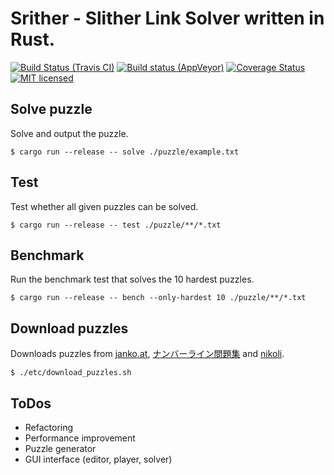 # Srither - Slither Link Solver written in Rust.

[![Build Status (Travis CI)](https://travis-ci.org/gifnksm/srither.svg?branch=master)](https://travis-ci.org/gifnksm/srither)
[![Build status (AppVeyor)](https://ci.appveyor.com/api/projects/status/lkmxu31s0pylrnhd/branch/master?svg=true)](https://ci.appveyor.com/project/gifnksm/srither/branch/master)
[![Coverage Status](https://coveralls.io/repos/gifnksm/srither/badge.svg?branch=master&service=github)](https://coveralls.io/github/gifnksm/srither?branch=master)
[![MIT licensed](https://img.shields.io/badge/license-MIT-blue.svg)](./LICENSE)

## Solve puzzle

Solve and output the puzzle.

```
$ cargo run --release -- solve ./puzzle/example.txt
```

## Test

Test whether all given puzzles can be solved.

```
$ cargo run --release -- test ./puzzle/**/*.txt
```

## Benchmark

Run the benchmark test that solves the 10 hardest puzzles.

```
$ cargo run --release -- bench --only-hardest 10 ./puzzle/**/*.txt
```

## Download puzzles

Downloads puzzles from [janko.at](http://www.janko.at/Raetsel/Slitherlink), [ナンバーライン問題集](http://www.pro.or.jp/~fuji/java/puzzle/numline) and [nikoli](http://www.nikoli.com/en/puzzles/slitherlink/).

```
$ ./etc/download_puzzles.sh
```

## ToDos

  * Refactoring
  * Performance improvement
  * Puzzle generator
  * GUI interface (editor, player, solver)
